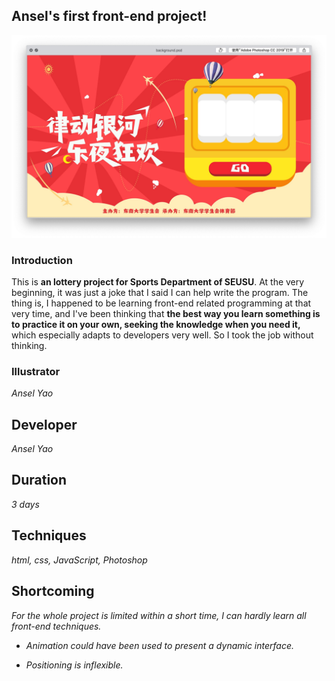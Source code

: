 ## Ansel's first front-end project!

<div align=center><img src="https://github.com/AnselYao/Portfolio/blob/master/Lottery/images/preview.jpg" /></div>

### Introduction

This is __an lottery project for Sports Department of SEUSU__. At the very beginning, it was just a joke that I said I can help write the program. The thing is, I happened to be learning front-end related programming at that very time, and I've been thinking that __the best way you learn something is to practice it on your own, seeking the knowledge when you need it,__ which especially adapts to developers very well. So I took the job without thinking.

### Illustrator 

*Ansel Yao*

## Developer

*Ansel Yao*

## Duration

*3 days*

## Techniques

*html, css, JavaScript, Photoshop*

## Shortcoming

*For the whole project is limited within a short time, I can hardly learn all front-end techniques.* 

* _Animation could have been used to present a dynamic interface._

* _Positioning is inflexible._
